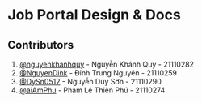 # Job Portal Design & Docs

## Contributors

1. [@nguyenkhanhquy](https://github.com/nguyenkhanhquy) - Nguyễn Khánh Quy - 21110282
1. [@NguyenDink](https://github.com/NguyenDink) - Đinh Trung Nguyên - 21110259
1. [@DySn0512](https://github.com/DySn0512) - Nguyễn Duy Sơn - 21110290
1. [@aiAmPhu](https://github.com/aiAmPhu) - Phạm Lê Thiên Phú - 21110274
